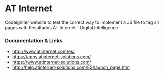 # AT Internet
Codeigniter website to test the correct way to implement a JS file to tag all pages with Resultados AT Internet - Digital Intelligence

### Documentation & Links

 * http://www.atinternet.com/es/
 * https://apps.atinternet-solutions.com/
 * https://www.atinternet-solutions.com/
 * http://help.atinternet-solutions.com/ES/launch_page.htm